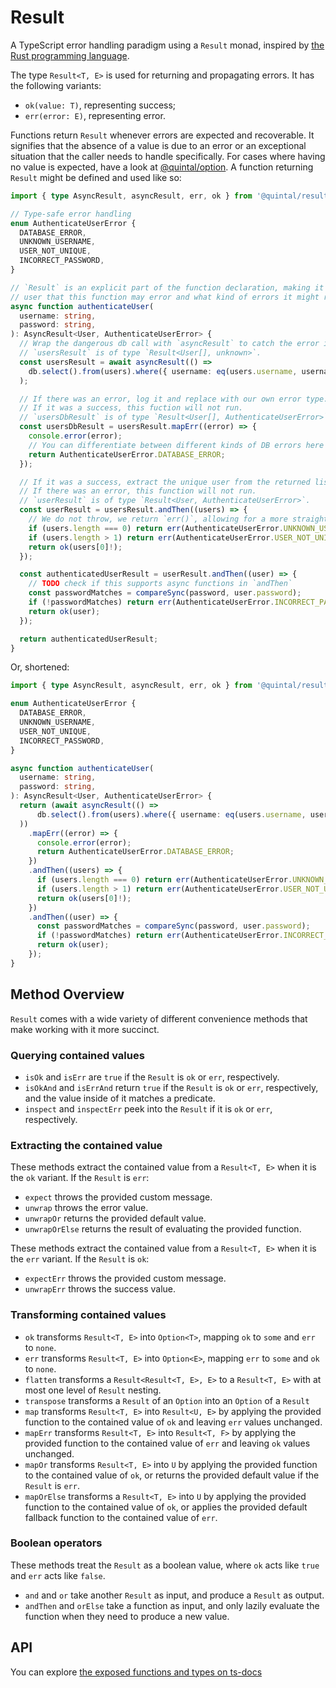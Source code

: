 # Result

A TypeScript error handling paradigm using a `Result` monad, inspired by [the Rust programming language](https://doc.rust-lang.org/std/result/).

The type `Result<T, E>` is used for returning and propagating errors. It has the following variants:

- `ok(value: T)`, representing success;
- `err(error: E)`, representing error.

Functions return `Result` whenever errors are expected and recoverable. It signifies that the absence of a value is due to an error or an exceptional situation that the caller needs to handle specifically. For cases where having no value is expected, have a look at [@quintal/option](https://npmjs.com/package/@quintal/option). A function returning `Result` might be defined and used like so:

```ts
import { type AsyncResult, asyncResult, err, ok } from '@quintal/result';

// Type-safe error handling
enum AuthenticateUserError {
  DATABASE_ERROR,
  UNKNOWN_USERNAME,
  USER_NOT_UNIQUE,
  INCORRECT_PASSWORD,
}

// `Result` is an explicit part of the function declaration, making it clear to the
// user that this function may error and what kind of errors it might return.
async function authenticateUser(
  username: string,
  password: string,
): AsyncResult<User, AuthenticateUserError> {
  // Wrap the dangerous db call with `asyncResult` to catch the error if it's thrown.
  // `usersResult` is of type `Result<User[], unknown>`.
  const usersResult = await asyncResult(() =>
    db.select().from(users).where({ username: eq(users.username, username) }),
  );

  // If there was an error, log it and replace with our own error type.
  // If it was a success, this fuction will not run.
  // `usersDbResult` is of type `Result<User[], AuthenticateUserError>`.
  const usersDbResult = usersResult.mapErr((error) => {
    console.error(error);
    // You can differentiate between different kinds of DB errors here
    return AuthenticateUserError.DATABASE_ERROR;
  });

  // If it was a success, extract the unique user from the returned list of users.
  // If there was an error, this function will not run.
  // `userResult` is of type `Result<User, AuthenticateUserError>`.
  const userResult = usersResult.andThen((users) => {
    // We do not throw, we return `err()`, allowing for a more straightforward control flow
    if (users.length === 0) return err(AuthenticateUserError.UNKNOWN_USERNAME);
    if (users.length > 1) return err(AuthenticateUserError.USER_NOT_UNIQUE);
    return ok(users[0]!);
  });

  const authenticatedUserResult = userResult.andThen((user) => {
    // TODO check if this supports async functions in `andThen`
    const passwordMatches = compareSync(password, user.password);
    if (!passwordMatches) return err(AuthenticateUserError.INCORRECT_PASSWORD);
    return ok(user);
  });

  return authenticatedUserResult;
}
```

Or, shortened:

```ts
import { type AsyncResult, asyncResult, err, ok } from '@quintal/result';

enum AuthenticateUserError {
  DATABASE_ERROR,
  UNKNOWN_USERNAME,
  USER_NOT_UNIQUE,
  INCORRECT_PASSWORD,
}

async function authenticateUser(
  username: string,
  password: string,
): AsyncResult<User, AuthenticateUserError> {
  return (await asyncResult(() =>
      db.select().from(users).where({ username: eq(users.username, username) })
  ))
    .mapErr((error) => {
      console.error(error);
      return AuthenticateUserError.DATABASE_ERROR;
    })
    .andThen((users) => {
      if (users.length === 0) return err(AuthenticateUserError.UNKNOWN_USERNAME);
      if (users.length > 1) return err(AuthenticateUserError.USER_NOT_UNIQUE);
      return ok(users[0]!);
    })
    .andThen((user) => {
      const passwordMatches = compareSync(password, user.password);
      if (!passwordMatches) return err(AuthenticateUserError.INCORRECT_PASSWORD);
      return ok(user);
    });
}

```

<!-- ## Results must be used -->

<!-- TODO write a section like https://doc.rust-lang.org/std/result/#results-must-be-used -->

## Method Overview

`Result` comes with a wide variety of different convenience methods that make working with it more succinct.

### Querying contained values

- `isOk` and `isErr` are `true` if the `Result` is `ok` or `err`, respectively.
- `isOkAnd` and `isErrAnd` return `true` if the `Result` is `ok` or `err`, respectively, and the value inside of it matches a predicate.
- `inspect` and `inspectErr` peek into the `Result` if it is `ok` or `err`, respectively.

### Extracting the contained value

These methods extract the contained value from a `Result<T, E>` when it is the `ok` variant. If the `Result` is `err`:

- `expect` throws the provided custom message.
- `unwrap` throws the error value.
- `unwrapOr` returns the provided default value.
- `unwrapOrElse` returns the result of evaluating the provided function.

These methods extract the contained value from a `Result<T, E>` when it is the `err` variant. If the `Result` is `ok`:

- `expectErr` throws the provided custom message.
- `unwrapErr` throws the success value.

### Transforming contained values

- `ok` transforms `Result<T, E>` into `Option<T>`, mapping `ok` to `some` and `err` to `none`.
- `err` transforms `Result<T, E>` into `Option<E>`, mapping `err` to `some` and `ok` to `none`.
- `flatten` transforms a `Result<Result<T, E>, E>` to a `Result<T, E>` with at most one level of `Result` nesting.
- `transpose` transforms a `Result` of an `Option` into an `Option` of a `Result`
- `map` transforms `Result<T, E>` into `Result<U, E>` by applying the provided function to the contained value of `ok` and leaving `err` values unchanged.
- `mapErr` transforms `Result<T, E>` into `Result<T, F>` by applying the provided function to the contained value of `err` and leaving `ok` values unchanged.
- `mapOr` transforms `Result<T, E>` into `U` by applying the provided function to the contained value of `ok`, or returns the provided default value if the `Result` is `err`.
- `mapOrElse` transforms a `Result<T, E>` into `U` by applying the provided function to the contained value of `ok`, or applies the provided default fallback function to the contained value of `err`.

### Boolean operators

These methods treat the `Result` as a boolean value, where `ok` acts like `true` and `err` acts like `false`.

- `and` and `or` take another `Result` as input, and produce a `Result` as output.
- `andThen` and `orElse` take a function as input, and only lazily evaluate the function when they need to produce a new value.

## API

You can explore [the exposed functions and types on ts-docs](https://tsdocs.dev/docs/@quintal/result)
